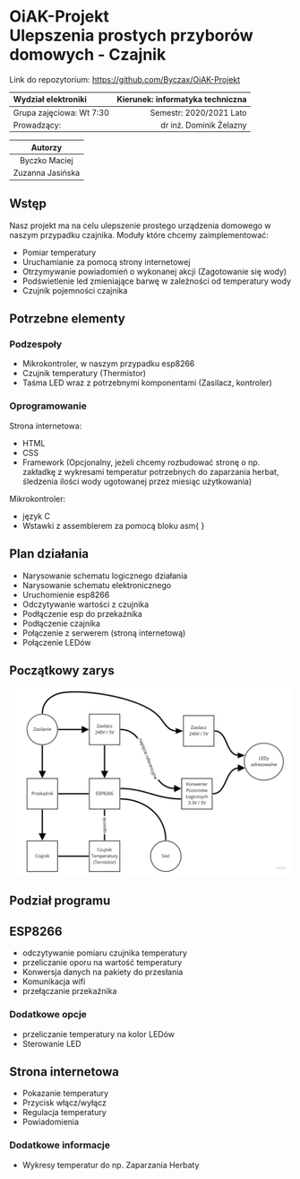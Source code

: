 # OiAK-Projekt </br> Ulepszenia prostych przyborów domowych - Czajnik

Link do repozytorium:
<https://github.com/Byczax/OiAK-Projekt>

|      Wydział elektroniki       |  Kierunek: informatyka techniczna |
|:-------------------------------|------------------------:|
| Grupa zajęciowa: Wt 7:30       | Semestr: 2020/2021 Lato |
| Prowadzący:                    | dr inż. Dominik Żelazny |

| Autorzy         |
|:---------------:|
| Byczko Maciej   |
| Zuzanna Jasińska|

## Wstęp

Nasz projekt ma na celu ulepszenie prostego urządzenia domowego w naszym przypadku czajnika.
Moduły które chcemy zaimplementować:

- Pomiar temperatury
- Uruchamianie za pomocą strony internetowej
- Otrzymywanie powiadomień o wykonanej akcji (Zagotowanie się wody)
- Podświetlenie led zmieniające barwę w zależności od temperatury wody
- Czujnik pojemności czajnika

## Potrzebne elementy

### Podzespoły

- Mikrokontroler, w naszym przypadku esp8266
- Czujnik temperatury (Thermistor)
- Taśma LED wraz z potrzebnymi komponentami (Zasilacz, kontroler)

### Oprogramowanie

Strona internetowa:

- HTML
- CSS
- Framework (Opcjonalny, jeżeli chcemy rozbudować stronę o np. zakładkę z wykresami temperatur potrzebnych do zaparzania herbat, śledzenia ilości wody ugotowanej przez miesiąc użytkowania)

Mikrokontroler:

- język C
- Wstawki z assemblerem za pomocą bloku asm{ }

## Plan działania

- Narysowanie schematu logicznego działania
- Narysowanie schematu elektronicznego
- Uruchomienie esp8266
- Odczytywanie wartości z czujnika
- Podłączenie esp do przekaźnika
- Podłączenie czajnika
- Połączenie z serwerem (stroną internetową)
- Połączenie LEDów

## Początkowy zarys

![schemat początkowy](schemat_prosty.jpg)

## **Podział programu**

## ESP8266

- odczytywanie pomiaru czujnika temperatury
- przeliczanie oporu na wartość temperatury
- Konwersja danych na pakiety do przesłania
- Komunikacja wifi
- przełączanie przekaźnika

### Dodatkowe opcje

- przeliczanie temperatury na kolor LEDów
- Sterowanie LED

## Strona internetowa

- Pokazanie temperatury
- Przycisk włącz/wyłącz
- Regulacja temperatury
- Powiadomienia

### Dodatkowe informacje

- Wykresy temperatur do np. Zaparzania Herbaty
